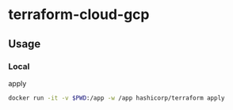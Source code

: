 # terraform-cloud-gcp
## Usage
### Local

apply

```bash
docker run -it -v $PWD:/app -w /app hashicorp/terraform apply
```
